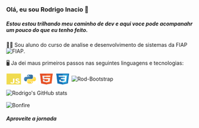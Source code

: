 ### Olá, eu sou Rodrigo Inacio 👋

##### Estou estou trilhando meu caminho de dev e aqui voce pode acompanahr um pouco do que eu tenho feito.

🧑‍💻 Sou aluno do curso de analise e desenvolvimento de sistemas da FIAP ![FIAP](https://www.fiap.com.br/wp-content/themes/fiap2016/images/favicon.ico).  

🖥️ Ja dei maus primeiros passos nas seguintes linguagens e tecnologias: 
<div style="display: inline_block">
<!-- <br> -->
  <img align="center" alt="Rod-Js" height="30" width="40" src="https://raw.githubusercontent.com/devicons/devicon/master/icons/javascript/javascript-plain.svg">
  <img align="center" alt="Rod-Python" height="30" width="40" src="https://raw.githubusercontent.com/devicons/devicon/master/icons/python/python-original.svg">
  <img align="center" alt="Rod-HTML" height="30" width="40" src="https://raw.githubusercontent.com/devicons/devicon/master/icons/html5/html5-original.svg">
  <img align="center" alt="Rod-CSS" height="30" width="40" src="https://raw.githubusercontent.com/devicons/devicon/master/icons/css3/css3-original.svg">
  <img align="center" alt="Rod-Bootstrap" height="30" width="40" src="https://getbootstrap.com/docs/5.3/assets/brand/bootstrap-logo-shadow.png">  
  
</div>  


![Rodrigo's GitHub stats](https://github-readme-stats.vercel.app/api?username=Rodrigo42&show_icons=true&theme=radical)  
  


<img align="center" alt="Bonfire" height="546" width="546" src="https://i.redd.it/xte6gka2ghj91.gif">    

##### Aproveite a jornada



<!--
**Rodrigo42/Rodrigo42** is a ✨ _special_ ✨ repository because its `README.md` (this file) appears on your GitHub profile.

Here are some ideas to get you started:

- 🔭 I’m currently working on ...
- 🌱 I’m currently learning ...
- 👯 I’m looking to collaborate on ...
- 🤔 I’m looking for help with ...
- 💬 Ask me about ...
- 📫 How to reach me: ...
- 😄 Pronouns: ...
- ⚡ Fun fact: ...
-->
